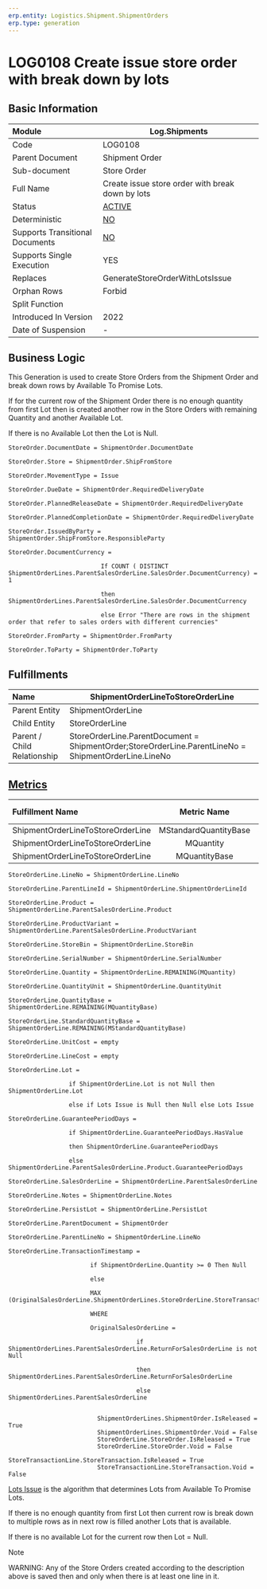 ```yaml
---
erp.entity: Logistics.Shipment.ShipmentOrders
erp.type: generation
---
```


# LOG0108 Create issue store order with break down by lots

## Basic Information

| Module                          | Log.Shipments                                                |
| :------------------------------ | ------------------------------------------------------------ |
| Code                            | LOG0108                                                      |
| Parent Document                 | Shipment Order                                               |
| Sub-document                    | Store Order                                                  |
| Full Name                       | Create issue store order with break down by lots             |
| Status                          | [ACTIVE](xref:generation-procedures-update)                     |
| Deterministic                   | [NO](xref:deterministic-generations)                         |
| Supports Transitional Documents | [NO](xref:transitional-documents)                            |
| Supports Single Execution       | YES                                                          |
| Replaces                        | GenerateStoreOrderWithLotsIssue                              |
| Orphan Rows                     | Forbid                                                       |
| Split Function                  |                                                              |
| Introduced In Version           | 2022                                                         |
| Date of Suspension              | -                                                            |

##  Business Logic

This Generation is used to create Store Orders from the Shipment Order and break down rows by Available To Promise Lots.

If for the current row of the Shipment Order there is no enough quantity from first Lot then is created another row in the Store Orders with remaining Quantity and another Available Lot.

If there is no Available Lot then the Lot is Null.

```
StoreOrder.DocumentDate = ShipmentOrder.DocumentDate

StoreOrder.Store = ShipmentOrder.ShipFromStore

StoreOrder.MovementType = Issue

StoreOrder.DueDate = ShipmentOrder.RequiredDeliveryDate

StoreOrder.PlannedReleaseDate = ShipmentOrder.RequiredDeliveryDate

StoreOrder.PlannedCompletionDate = ShipmentOrder.RequiredDeliveryDate

StoreOrder.IssuedByParty = ShipmentOrder.ShipFromStore.ResponsibleParty

StoreOrder.DocumentCurrency =  

​                          If COUNT ( DISTINCT ShipmentOrderLines.ParentSalesOrderLine.SalesOrder.DocumentCurrency) = 1

​                          then ShipmentOrderLines.ParentSalesOrderLine.SalesOrder.DocumentCurrency

​                          else Error "There are rows in the shipment order that refer to sales orders with different currencies"

StoreOrder.FromParty = ShipmentOrder.FromParty

StoreOrder.ToParty = ShipmentOrder.ToParty
```

## Fulfillments

| Name                        | ShipmentOrderLineToStoreOrderLine                            |
| :-------------------------- | ------------------------------------------------------------ |
| Parent Entity               | ShipmentOrderLine                                            |
| Child Entity                | StoreOrderLine                                               |
| Parent / Child Relationship | StoreOrderLine.ParentDocument = ShipmentOrder;StoreOrderLine.ParentLineNo = ShipmentOrderLine.LineNo |

## [Metrics](../reference/metrics.md)

| Fulfillment Name                  |      Metric Name      |               Measurement Unit                | Parent Value                           | Child Value                         | New Record |
| :-------------------------------- | :-------------------: | :-------------------------------------------: | :------------------------------------- | :---------------------------------- | :--------- |
| ShipmentOrderLineToStoreOrderLine | MStandardQuantityBase | ShipmentOrderLine.Product.BaseMeasurementUnit | ShipmentOrderLine.StandardQuantityBase | StoreOrderLine.StandardQuantityBase | YES        |
| ShipmentOrderLineToStoreOrderLine |       MQuantity       |        ShipmentOrderLine.QuantityUnit         | ShipmentOrderLine.Quantity             | StoreOrderLine.Quantity             | NO         |
| ShipmentOrderLineToStoreOrderLine |     MQuantityBase     | ShipmentOrderLine.Product.BaseMeasurementUnit | ShipmentOrderLine.QuantityBase         | StoreOrderLine.QuantityBase         | NO         |

```
StoreOrderLine.LineNo = ShipmentOrderLine.LineNo

StoreOrderLine.ParentLineId = ShipmentOrderLine.ShipmentOrderLineId

StoreOrderLine.Product = ShipmentOrderLine.ParentSalesOrderLine.Product

StoreOrderLine.ProductVariant = ShipmentOrderLine.ParentSalesOrderLine.ProductVariant

StoreOrderLine.StoreBin = ShipmentOrderLine.StoreBin

StoreOrderLine.SerialNumber = ShipmentOrderLine.SerialNumber

StoreOrderLine.Quantity = ShipmentOrderLine.REMAINING(MQuantity)

StoreOrderLine.QuantityUnit = ShipmentOrderLine.QuantityUnit

StoreOrderLine.QuantityBase = ShipmentOrderLine.REMAINING(MQuantityBase)

StoreOrderLine.StandardQuantityBase = ShipmentOrderLine.REMAINING(MStandardQuantityBase)

StoreOrderLine.UnitCost = empty

StoreOrderLine.LineCost = empty

StoreOrderLine.Lot =

​                 if ShipmentOrderLine.Lot is not Null then ShipmentOrderLine.Lot

​                 else if Lots Issue is Null then Null else Lots Issue

StoreOrderLine.GuaranteePeriodDays =

​                 if ShipmentOrderLine.GuaranteePeriodDays.HasValue   

​                 then ShipmentOrderLine.GuaranteePeriodDays

​                 else ShipmentOrderLine.ParentSalesOrderLine.Product.GuaranteePeriodDays

StoreOrderLine.SalesOrderLine = ShipmentOrderLine.ParentSalesOrderLine

StoreOrderLine.Notes = ShipmentOrderLine.Notes

StoreOrderLine.PersistLot = ShipmentOrderLine.PersistLot

StoreOrderLine.ParentDocument = ShipmentOrder

StoreOrderLine.ParentLineNo = ShipmentOrderLine.LineNo

StoreOrderLine.TransactionTimestamp = 

​                       if ShipmentOrderLine.Quantity >= 0 Then Null

​                       else

​                       MAX (OriginalSalesOrderLine.ShipmentOrderLines.StoreOrderLine.StoreTransactionLine.TransactionTimestamp)

​                       WHERE

​                       OriginalSalesOrderLine =

​                                    if ShipmentOrderLines.ParentSalesOrderLine.ReturnForSalesOrderLine is not Null

​                                    then ShipmentOrderLines.ParentSalesOrderLine.ReturnForSalesOrderLine

​                                    else ShipmentOrderLines.ParentSalesOrderLine


                         ShipmentOrderLines.ShipmentOrder.IsReleased = True
                         ShipmentOrderLines.ShipmentOrder.Void = False
                         StoreOrderLine.StoreOrder.IsReleased = True
                         StoreOrderLine.StoreOrder.Void = False
                         StoreTransactionLine.StoreTransaction.IsReleased = True
                         StoreTransactionLine.StoreTransaction.Void = False
```

[Lots Issue](https://docs.erp.net/tech/modules/logistics/concepts/lots-issue.html) is the algorithm that determines Lots from Available To Promise Lots.

If there is no enough quantity from first Lot then current row is break down to multiple rows as in next row is filled another Lots that is available.

If there is no available Lot for the current row then Lot = Null.

> [!Note]
> WARNING: Any of the Store Orders created according to the description above is saved then and only when there is at least one line in it.
